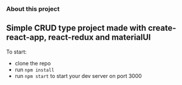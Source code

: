 ### About this project

## Simple CRUD type project made with create-react-app, react-redux and materialUI

To start:
 -  clone the repo
 - run `npm install`
 - run `npm start` to start your dev server on port 3000
 
